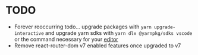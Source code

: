 # TODO

- Forever reoccurring todo... upgrade packages with `yarn upgrade-interactive` and upgrade yarn sdks with `yarn dlx @yarnpkg/sdks vscode` or the command necessary for your [editor](https://yarnpkg.com/getting-started/editor-sdks)
- Remove react-router-dom v7 enabled features once upgraded to v7
